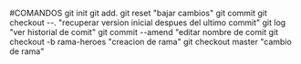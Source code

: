 #COMANDOS
git init
git add.
git reset "bajar cambios"
git commit
git checkout --. "recuperar version inicial despues del ultimo commit"
git log "ver historial de comit"
git commit --amend "editar nombre de comit
git checkout -b rama-heroes "creacion de rama"
git checkout master "cambio de rama"
